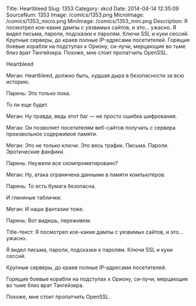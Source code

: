 Title: Heartbleed 
Slug: 1353 
Category: xkcd 
Date: 2014-04-14 12:35:09 
SourceNum: 1353 
Image: /comics/1353.png 
MicroImage: /comics/1353_micro.png 
MiniImage: /comics/1353_mini.png 
Description: Я посмотрел кое-какие дампы с уязвимых сайтов, и это… ужасно. Я видел письма, пароли, подсказки к паролям. Ключи SSL и куки сессий. Крупные серверы, до краев полные IP-адресами посетителей. Горящие боевые корабли на подступах к Ориону, си-лучи, мерцающие во тьме близ врат Тангейзера. Похоже, мне стоит пропатчить OpenSSL. 

Heartbleed

Меган: Heartbleed, должно быть, худшая дыра в безопасности за всю историю.

Парень: Это только пока.

То ли еще будет.

Меган: Ну правда, ведь этот баг — не просто ошибка шифрования.

Меган: Он позволяет посетителям веб-сайтов получать с сервера произвольное содержимое памяти.

Меган: Это не только ключи. Это весь трафик. Письма. Пароли. Эротические фанфики.

Парень: Неужели все скомпрометировано?

Меган: Ну, атака ограничена данными в памяти компьютеров.

Парень: То есть бумага безопасна.

И глиняные таблички.

Меган: И наши фантазии тоже.

Парень: Вот видишь, переживем.

Title-текст: Я посмотрел кое-какие дампы с уязвимых сайтов, и это… ужасно.

Я видел письма, пароли, подсказки к паролям. Ключи SSL и куки сессий.

Крупные серверы, до краев полные IP-адресами посетителей.

Горящие боевые корабли на подступах к Ориону, си-лучи, мерцающие во тьме близ врат Тангейзера.

Похоже, мне стоит пропатчить OpenSSL.